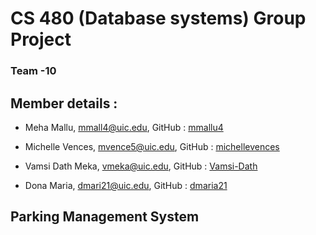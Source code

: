 # CS 480 (Database systems) Group Project
### Team -10

## Member details :
- Meha Mallu,
mmall4@uic.edu,
GitHub : [mmallu4](https://github.com/mmallu4)

- Michelle Vences,
mvence5@uic.edu,
GitHub : [michellevences](https://github.com/michellevences)

- Vamsi Dath Meka,
vmeka@uic.edu,
GitHub : [Vamsi-Dath](https://github.com/Vamsi-Dath)


- Dona Maria,
dmari21@uic.edu,
GitHub : [dmaria21](https://github.com/dmaria21)

## Parking Management System

